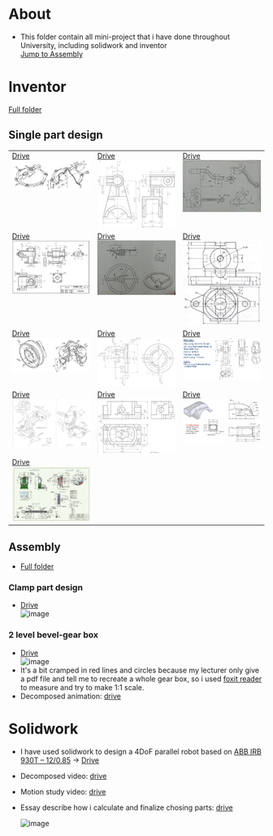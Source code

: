 # About
- This folder contain all mini-project that i have done throughout University, including solidwork and inventor <br>
[Jump to Assembly](#assembly)
# Inventor
[Full folder](https://drive.google.com/drive/folders/1jKigr7kf7Mjp9l-MtQ3Z0OrxdryqVTVf?usp=sharing)
## Single part design
<table>
  <tr valign="top">
    <td><a href="https://drive.google.com/drive/folders/1ugprRzt7BidswMWkstKjqOUGjHQVA0aa?usp=drive_link">Drive</a><br><img src="img/z5845614092519_7f3581ae6822828727005ea938f37c94.jpg" width="500"></td>
    <td><a href="https://drive.google.com/drive/folders/17KyABaHdYQHCuJsSms3vHbcaGeuiXh3w?usp=drive_link">Drive</a><br><img src="img/z5868653633933_99d7df307a4afaf49a37b1f762b5ff17.jpg" width="500"></td>
    <td><a href="https://drive.google.com/drive/folders/1ADRSHNaOauB2YPCmdg__aMXWfi6CFPAp?usp=drive_link">Drive</a><br><img src="img/z5914614435620_a68d969573457531bc1afde737ff0206.jpg" width="500"></td>
  </tr>
  <tr valign="top">
    <td><a href="https://drive.google.com/drive/folders/1fH5rtJsJrstRGZHo7pwYGZdra9HDiq-3?usp=drive_link">Drive</a><br><img src="img/z5914615119863_a1e8d91b88f9d7c3fb71dded540e452b.jpg" width="500"></td>
    <td><a href="https://drive.google.com/drive/folders/1Laoqtr9CmHXwE1QdMlF3xtMHMX-HHLDJ?usp=drive_link">Drive</a><br><img src="img/z5914614224049_42448043cfb383721568b28a6a9c0ee2.jpg" width="500"></td>
    <td><a href="https://drive.google.com/drive/folders/10ikl0XqRuxdaaQCpdxhtYmY4KTGx8PP7?usp=drive_link">Drive</a><br><img src="img/Pasted image 20250511211453.png" width="500"></td>
  </tr>
  <tr valign="top">
    <td><a href="https://drive.google.com/drive/folders/1A6ptSJstolpp7VKnlmOoErLsNZv_aGqo?usp=drive_link">Drive</a><br><img src="img/z5845613577412_0b170ecdafb637312ead34138f4508ea.jpg" width="500"></td>
    <td><a href="https://drive.google.com/drive/folders/1Q8AyBqgxy5agW1j0QUVwBZGmXrraPrhs?usp=drive_link">Drive</a><br><img src="img/z5868648441077_e3c67d915e74a206280d397fde795b18.jpg" width="500"></td>
    <td><a href="https://drive.google.com/drive/folders/14bx0Y152XcgUyUtVGAsUrUmWyG0Ag1C2?usp=drive_link">Drive</a><br><img src="img/z5914616593606_5ce85f440291722d2c7c2eb6bb0b72a1.jpg" width="500"></td>
  </tr>
  <tr valign="top">
    <td><a href="https://drive.google.com/drive/folders/1-hw50Q8pWyK2m1ez7sqbyt2Ni43y43jl?usp=sharing">Drive</a><br><img src="img/z5868647289257_59a6467b4ca6f908101f9fc69ffa0708 1.jpg" width="500"></td>
    <td><a href="https://drive.google.com/drive/folders/1Q1enx4cowz7qnB58znex2sPzdnhJ37QX?usp=drive_link">Drive</a><br><img src="img/z5868651126219_89fd390b1f068b5d6a57678f97a13ddc.jpg" width="500"></td>
    <td><a href="https://drive.google.com/drive/folders/1unQLlDpqY58UJQOB1ycpOYTMcfx_CeSo?usp=drive_link">Drive</a><br><img src="img/z5914620097495_ec1a0b1df3dc127ad33fb24310401b91.jpg" width="500"></td>
  </tr>
  <tr valign="top">
    <td><a href="https://drive.google.com/drive/folders/106tAtISWlNAlPvld31LIlUSk0yn1dP6W?usp=drive_link">Drive</a><br><img src="img/z5914611207632_f3db4cb19422616362f7b9a735df28fb.jpg" width="500"></td>
    <td></td>
    <td></td>
  </tr>
</table>


## Assembly 
- [Full folder](https://drive.google.com/drive/folders/1DgYNdKQNP4mk9DMQmH2UvFJTw7SPdeV6?usp=drive_link)
### Clamp part design
- [Drive](https://drive.google.com/drive/folders/11e-QWCxVR2ZCaYG1c2zFvTnVMbFb8-NN?usp=drive_link) <br>
![image](https://github.com/user-attachments/assets/0800a428-2ab6-4328-b0c9-489d3219db47)
### 2 level bevel-gear box
- [Drive](https://drive.google.com/drive/folders/1ahaaU_polVM8gbmK6aduMNkPAA4hYnhJ?usp=drive_link)<br>
![image](https://github.com/user-attachments/assets/5e5ec220-e6dc-4a4e-a54a-155d6452230b) <br>
- It's a bit cramped in red lines and circles because my lecturer only give a pdf file and tell me to recreate a whole gear box, so i used [foxit reader](https://www.foxit.com/pdf-reader/) to measure and try to make 1:1 scale.
- Decomposed animation: [drive](https://drive.google.com/file/d/1uY1ag98vEUHNOqF6jrd7rkw60yk-St2c/view?usp=drive_link)

# Solidwork
- I have used solidwork to design a 4DoF parallel robot based on [ABB IRB 930T – 12/0.85](https://new.abb.com/products/robotics/robots/scara-robots/irb-930) -> [Drive](https://drive.google.com/drive/folders/1ZeXVYA546JylMyoD3On91UGOL4QAUuE2?usp=drive_link)
- Decomposed video: [drive](https://drive.google.com/file/d/1uEgJCzzeMudRUN11NjVR9VYm6qbpzCz1/view?usp=drive_link)
- Motion study video: [drive](https://drive.google.com/file/d/1kPTB6fDDdfT5rTaeSSei_RhzWEnDTGq8/view?usp=drive_link)
- Essay describe how i calculate and finalize chosing parts: [drive](https://drive.google.com/file/d/14B4WIiABpAgIqko5attVI1krpFqaoPbs/view?usp=drive_link)
  
  ![image](https://github.com/user-attachments/assets/8a18853d-d66e-4396-9a38-b33cde893bac)
